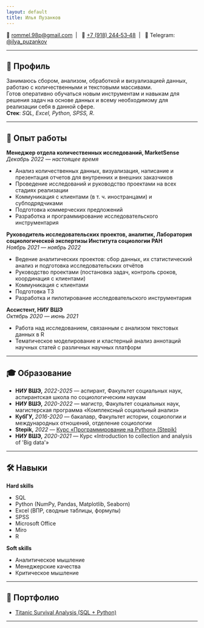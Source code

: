 ```yaml
---
layout: default
title: Илья Пузанков
---
```



📧 [rommel.98p@gmail.com](mailto:rommel.98p@gmail.com)&nbsp; | &nbsp; 📱 [+7 (918) 244‑53‑48](tel:+79182445348)&nbsp; | &nbsp; 💬 Telegram: [@ilya_puzankov](https://t.me/ilya_puzankov)

---

## 📄 Профиль
Занимаюсь сбором, анализом, обработкой и визуализацией данных, работаю с количественными и текстовыми массивами.  
Готов оперативно обучаться новым инструментам и навыкам для решения задач на основе данных и всему необходимому для реализации себя в данной сфере.  
**Стек**: *SQL, Excel, Python, SPSS, R*.

---

## 💼 Опыт работы

**Менеджер отдела количественных исследований, MarketSense**  
*Декабрь 2022 — настоящее время* 
- Анализ количественных данных, визуализация, написание и презентация отчетов для внутренних и внешних заказчиков
- Проведение исследований и руководство проектами на всех стадиях реализации
- Коммуникация с клиентами (в т. ч. иностранцами) и субподрядчиками
- Подготовка коммерческих предложений  
- Разработка и программирование исследовательского инструментария   

**Руководитель исследовательских проектов, аналитик, Лаборатория социологической экспертизы Института социологии РАН**  
*Ноябрь 2021 — ноябрь 2022*  
- Ведение аналитических проектов: сбор данных, их статистический анализ и подготовка исследовательских отчётов  
- Руководство проектами (постановка задач, контроль сроков, координация с клиентами)
- Коммуникация с клиентами
- Подготовка ТЗ  
- Разработка и пилотирование исследовательского инструментария

**Ассистент, НИУ ВШЭ**  
*Октябрь 2020 — июнь 2021*
- Работа над исследованием, связанным с анализом текстовых данных в R
- Тематическое моделирование и кластерный анализ аннотаций научных статей с различных научных платформ

---

## 🎓 Образование

- **НИУ ВШЭ,** *2022-2025* — аспирант, Факультет социальных наук, аспирантская школа по социологическим наукам  
- **НИУ ВШЭ,** *2020-2022* — магистр, Факультет социальных наук, магистерская программа «Комплексный социальный анализ»  
- **КубГУ,** *2016-2020* — бакалавр, Факультет истории, социологии и международных отношений, отделение социологии  
- **Stepik,** *2022* — [Курс «Программирование на Python» (Stepik)](https://stepik.org/cert/1696128)  
- **НИУ ВШЭ,** *2020-2021* — Курс «Introduction to collection and analysis of 'Big data'»  

---

## 🛠 Навыки

**Hard skills**  
- SQL
- Python (NumPy, Pandas, Matplotlib, Seaborn)
- Excel (ВПР, сводные таблицы, формулы)
- SPSS 
- Microsoft Office  
- Miro 
- R   

**Soft skills**  
- Аналитическое мышление  
- Менеджерские качества  
- Критическое мышление  

---

## 📂 Портфолио

- [Titanic Survival Analysis (SQL + Python)](https://github.com/Puzankov25031998/titanic-survival-analysis)

---

